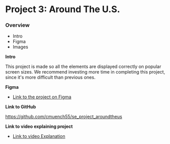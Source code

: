 # Project 3: Around The U.S.

### Overview  

* Intro  
* Figma  
* Images  
  
**Intro**
  
This project is made so all the elements are displayed correctly on popular screen sizes. We recommend investing more time in completing this project, since it's more difficult than previous ones.  
  
**Figma**  
  
* [Link to the project on Figma](https://www.figma.com/file/ii4xxsJ0ghevUOcssTlHZv/Sprint-3%3A-Around-the-US?node-id=0%3A1)  
  
**Link to GitHub**

https://github.com/cmuench55/se_project_aroundtheus

**Link to video explaining project**

* [Link to video Explanation](https://drive.google.com/file/d/1eEI68bqSXxxdM1s74KEJWqOcImwtNiNx/view?usp=sharing)


